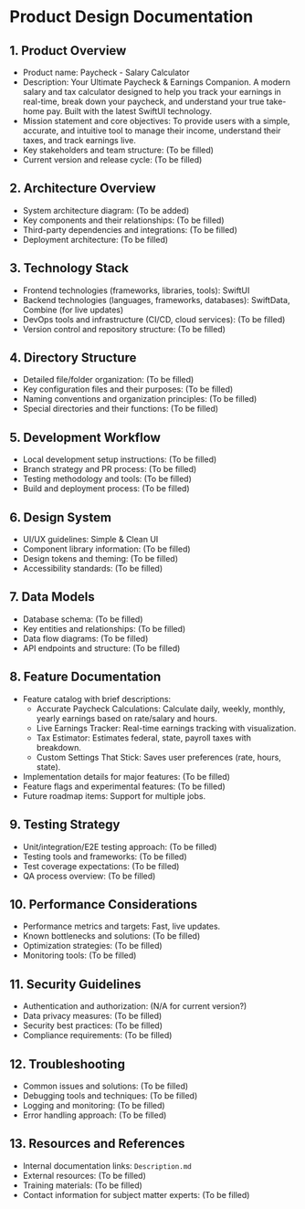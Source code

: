 # Product Design Documentation

## 1. Product Overview
- Product name: Paycheck - Salary Calculator
- Description: Your Ultimate Paycheck & Earnings Companion. A modern salary and tax calculator designed to help you track your earnings in real-time, break down your paycheck, and understand your true take-home pay. Built with the latest SwiftUI technology.
- Mission statement and core objectives: To provide users with a simple, accurate, and intuitive tool to manage their income, understand their taxes, and track earnings live.
- Key stakeholders and team structure: (To be filled)
- Current version and release cycle: (To be filled)

## 2. Architecture Overview
- System architecture diagram: (To be added)
- Key components and their relationships: (To be filled)
- Third-party dependencies and integrations: (To be filled)
- Deployment architecture: (To be filled)

## 3. Technology Stack
- Frontend technologies (frameworks, libraries, tools): SwiftUI
- Backend technologies (languages, frameworks, databases): SwiftData, Combine (for live updates)
- DevOps tools and infrastructure (CI/CD, cloud services): (To be filled)
- Version control and repository structure: (To be filled)

## 4. Directory Structure
- Detailed file/folder organization: (To be filled)
- Key configuration files and their purposes: (To be filled)
- Naming conventions and organization principles: (To be filled)
- Special directories and their functions: (To be filled)

## 5. Development Workflow
- Local development setup instructions: (To be filled)
- Branch strategy and PR process: (To be filled)
- Testing methodology and tools: (To be filled)
- Build and deployment process: (To be filled)

## 6. Design System
- UI/UX guidelines: Simple & Clean UI
- Component library information: (To be filled)
- Design tokens and theming: (To be filled)
- Accessibility standards: (To be filled)

## 7. Data Models
- Database schema: (To be filled)
- Key entities and relationships: (To be filled)
- Data flow diagrams: (To be filled)
- API endpoints and structure: (To be filled)

## 8. Feature Documentation
- Feature catalog with brief descriptions:
    - Accurate Paycheck Calculations: Calculate daily, weekly, monthly, yearly earnings based on rate/salary and hours.
    - Live Earnings Tracker: Real-time earnings tracking with visualization.
    - Tax Estimator: Estimates federal, state, payroll taxes with breakdown.
    - Custom Settings That Stick: Saves user preferences (rate, hours, state).
- Implementation details for major features: (To be filled)
- Feature flags and experimental features: (To be filled)
- Future roadmap items: Support for multiple jobs.

## 9. Testing Strategy
- Unit/integration/E2E testing approach: (To be filled)
- Testing tools and frameworks: (To be filled)
- Test coverage expectations: (To be filled)
- QA process overview: (To be filled)

## 10. Performance Considerations
- Performance metrics and targets: Fast, live updates.
- Known bottlenecks and solutions: (To be filled)
- Optimization strategies: (To be filled)
- Monitoring tools: (To be filled)

## 11. Security Guidelines
- Authentication and authorization: (N/A for current version?)
- Data privacy measures: (To be filled)
- Security best practices: (To be filled)
- Compliance requirements: (To be filled)

## 12. Troubleshooting
- Common issues and solutions: (To be filled)
- Debugging tools and techniques: (To be filled)
- Logging and monitoring: (To be filled)
- Error handling approach: (To be filled)

## 13. Resources and References
- Internal documentation links: `Description.md`
- External resources: (To be filled)
- Training materials: (To be filled)
- Contact information for subject matter experts: (To be filled) 